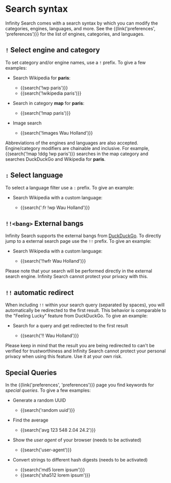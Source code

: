 # Search syntax

Infinity Search comes with a search syntax by which you can modify the categories,
engines, languages, and more.  See the {{link('preferences', 'preferences')}} for
the list of engines, categories, and languages.

## `!` Select engine and category

To set category and/or engine names, use a `!` prefix.  To give a few examples:

- Search Wikipedia for **paris**:

  - {{search('!wp paris')}}
  - {{search('!wikipedia paris')}}

- Search in category **map** for **paris**:

  - {{search('!map paris')}}

- Image search

  - {{search('!images Wau Holland')}}

Abbreviations of the engines and languages are also accepted.  Engine/category
modifiers are chainable and inclusive.  For example, {{search('!map !ddg !wp
paris')}} searches in the map category and searches DuckDuckGo and Wikipedia for **paris**.

## `:` Select language

To select a language filter use a `:` prefix.  To give an example:

- Search Wikipedia with a custom language:

  - {{search(':fr !wp Wau Holland')}}

## `!!<bang>` External bangs

Infinity Search supports the external bangs from [DuckDuckGo].  To directly jump to a
external search page use the `!!` prefix.  To give an example:

- Search Wikipedia with a custom language:

  - {{search('!!wfr Wau Holland')}}

Please note that your search will be performed directly in the external search
engine.  Infinity Search cannot protect your privacy with this.

[DuckDuckGo]: https://duckduckgo.com/bang

## `!!` automatic redirect

When including `!!` within your search query (separated by spaces), you will
automatically be redirected to the first result.  This behavior is comparable to
the "Feeling Lucky" feature from DuckDuckGo.  To give an example:

- Search for a query and get redirected to the first result

  - {{search('!! Wau Holland')}}

Please keep in mind that the result you are being redirected to can't be
verified for trustworthiness and Infinity Search cannot protect your personal privacy
when using this feature.  Use it at your own risk.

## Special Queries

In the {{link('preferences', 'preferences')}} page you find keywords for
_special queries_.  To give a few examples:

- Generate a random UUID

  - {{search('random uuid')}}

- Find the average

  - {{search('avg 123 548 2.04 24.2')}}

- Show the _user agent_ of your browser (needs to be activated)

  - {{search('user-agent')}}

- Convert strings to different hash digests (needs to be activated)

  - {{search('md5 lorem ipsum')}}
  - {{search('sha512 lorem ipsum')}}
